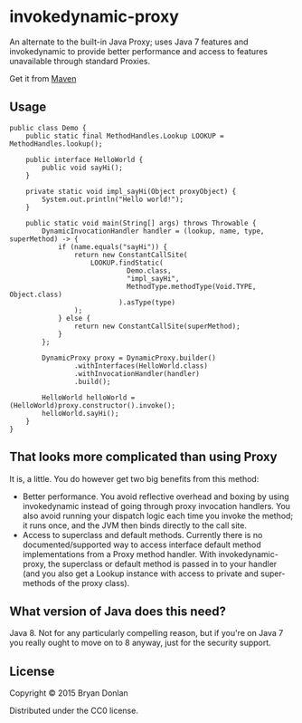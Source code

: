 # invokedynamic-proxy

An alternate to the built-in Java Proxy; uses Java 7 features and invokedynamic to provide better performance and access
to features unavailable through standard Proxies.

Get it from [Maven](http://search.maven.org/#artifactdetails|net.fushizen.invokedynamic.proxy|invokedynamic-proxy|1.0.1|jar)

## Usage

    public class Demo {
        public static final MethodHandles.Lookup LOOKUP = MethodHandles.lookup();

        public interface HelloWorld {
            public void sayHi();
        }

        private static void impl_sayHi(Object proxyObject) {
            System.out.println("Hello world!");
        }

        public static void main(String[] args) throws Throwable {
            DynamicInvocationHandler handler = (lookup, name, type, superMethod) -> {
                if (name.equals("sayHi")) {
                    return new ConstantCallSite(
                        LOOKUP.findStatic(
                                 Demo.class,
                                 "impl_sayHi",
                                 MethodType.methodType(Void.TYPE, Object.class)
                               ).asType(type)
                    );
                } else {
                    return new ConstantCallSite(superMethod);
                }
            };

            DynamicProxy proxy = DynamicProxy.builder()
                    .withInterfaces(HelloWorld.class)
                    .withInvocationHandler(handler)
                    .build();

            HelloWorld helloWorld = (HelloWorld)proxy.constructor().invoke();
            helloWorld.sayHi();
        }
    }

## That looks more complicated than using Proxy

It is, a little. You do however get two big benefits from this method:

* Better performance. You avoid reflective overhead and boxing by using invokedynamic instead of going through proxy
  invocation handlers. You also avoid running your dispatch logic each time you invoke the method; it runs once, and the
  JVM then binds directly to the call site.
* Access to superclass and default methods. Currently there is no documented/supported way to access interface default
  method implementations from a Proxy method handler. With invokedynamic-proxy, the superclass or default method is
  passed in to your handler (and you also get a Lookup instance with access to private and super-methods of the proxy
  class).

## What version of Java does this need?

Java 8. Not for any particularly compelling reason, but if you're on Java 7 you really ought to move on to 8 anyway,
just for the security support.

## License

Copyright © 2015 Bryan Donlan

Distributed under the CC0 license.
